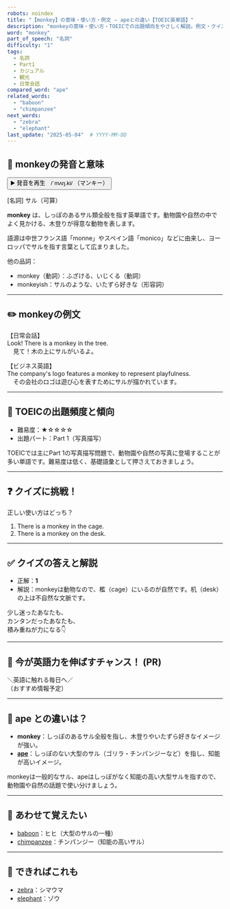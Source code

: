 ```yaml
---
robots: noindex
title: "【monkey】の意味・使い方・例文 ― apeとの違い【TOEIC英単語】"
description: "monkeyの意味・使い方・TOEICでの出題傾向をやさしく解説。例文・クイズ付きでapeとの違いもわかりやすく学べます。"
word: "monkey"
part_of_speech: "名詞"
difficulty: "1"
tags:
  - 名詞
  - Part1
  - カジュアル
  - 観光
  - 日常会話
compared_word: "ape"
related_words:
  - "baboon"
  - "chimpanzee"
next_words:
  - "zebra"
  - "elephant"
last_update: "2025-05-04"  # YYYY-MM-DD
---
```


## 🔰 monkeyの発音と意味

<button class="play-audio" onclick="playTTS('monkey')">
  <span class="play-audio-main">
    ▶️ 発音を再生　/ˈmʌŋ.ki/
  </span>
  <span class="play-audio-sub">
    （マンキー）
  </span>
</button>

[名詞] サル（可算）

**monkey** は、しっぽのあるサル類全般を指す英単語です。動物園や自然の中でよく見かける、木登りが得意な動物を表します。

語源は中世フランス語「monne」やスペイン語「monico」などに由来し、ヨーロッパでサルを指す言葉として広まりました。

他の品詞：  
- monkey（動詞）：ふざける、いじくる（動詞）
- monkeyish：サルのような、いたずら好きな（形容詞）

---

## ✏️ monkeyの例文

【日常会話】  
Look! There is a monkey in the tree.  
　見て！木の上にサルがいるよ。

【ビジネス英語】  
The company's logo features a monkey to represent playfulness.  
　その会社のロゴは遊び心を表すためにサルが描かれています。

---

## 🎯 TOEICの出題頻度と傾向

- 難易度：★☆☆☆☆
- 出題パート：Part 1（写真描写）

TOEICでは主にPart 1の写真描写問題で、動物園や自然の写真に登場することが多い単語です。難易度は低く、基礎語彙として押さえておきましょう。

---

## ❓ クイズに挑戦！

正しい使い方はどっち？

1. There is a monkey in the cage.  
2. There is a monkey on the desk.

---

## ✅ クイズの答えと解説

- 正解：**1**
- 解説：monkeyは動物なので、檻（cage）にいるのが自然です。机（desk）の上は不自然な文脈です。

少し迷ったあなたも、  
カンタンだったあなたも、  
積み重ねが力になる👇️

---

## 🚀 今が英語力を伸ばすチャンス！ (PR)

<div class="info-center">
＼英語に触れる毎日へ／<br>  
（おすすめ情報予定）
</div>

---

## 🤔  ape との違いは？

- **monkey**：しっぽのあるサル全般を指し、木登りやいたずら好きなイメージが強い。
- **[ape](/ape)**：しっぽのない大型のサル（ゴリラ・チンパンジーなど）を指し、知能が高いイメージ。

monkeyは一般的なサル、apeはしっぽがなく知能の高い大型サルを指すので、動物園や自然の話題で使い分けましょう。

---

## 🧩 あわせて覚えたい

- [baboon](/baboon)：ヒヒ（大型のサルの一種）
- [chimpanzee](/chimpanzee)：チンパンジー（知能の高いサル）

---

## 📖 できればこれも

- [zebra](/zebra)：シマウマ
- [elephant](/elephant)：ゾウ

<!-- cvid: aid47_bid34 -->
